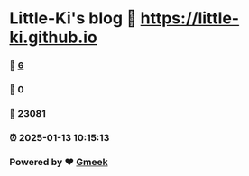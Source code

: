 # Little-Ki's blog :link: https://little-ki.github.io 
### :page_facing_up: [6](https://little-ki.github.io/tag.html) 
### :speech_balloon: 0 
### :hibiscus: 23081 
### :alarm_clock: 2025-01-13 10:15:13 
### Powered by :heart: [Gmeek](https://github.com/Meekdai/Gmeek)
